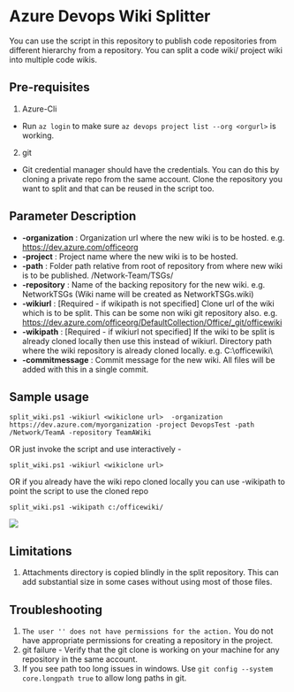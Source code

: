 # Azure Devops Wiki Splitter 

You can use the script in this repository to publish code repositories from different hierarchy from a repository. 
You can split a code wiki/ project wiki into multiple code wikis.

## Pre-requisites 
1. Azure-Cli
- Run `az login` to make sure `az devops project list --org <orgurl>` is working.

2. git
- Git credential manager should have the credentials. You can do this by cloning a private repo from the same account. Clone the repository you want to split and that can be reused in the script too. 


## Parameter Description

 - **-organization** : Organization url where the new wiki is to be hosted. e.g. https://dev.azure.com/officeorg
 - **-project** : Project name where the new wiki is to be hosted. 
 - **-path** : Folder path relative from root of repository from where new wiki is to be published. /Network-Team/TSGs/
 - **-repository** : Name of the backing repository for the new wiki. e.g. NetworkTSGs (Wiki name will be created as NetworkTSGs.wiki)
 - **-wikiurl** : [Required - if wikipath is not specified] Clone url of the wiki which is to be split. This can be some non wiki git repository also. e.g. https://dev.azure.com/officeorg/DefaultCollection/Office/_git/officewiki
 - **-wikipath** : [Required - if wikiurl not specified] If the wiki to be split is already cloned locally then use this instead of wikiurl. Directory path where the wiki repository is already cloned locally. e.g. C:\officewiki\
 - **-commitmessage** : Commit message for the new wiki. All files will be added with this in a single commit.

## Sample usage

```
split_wiki.ps1 -wikiurl <wikiclone url>  -organization https://dev.azure.com/myorganization -project DevopsTest -path /Network/TeamA -repository TeamAWiki
```

OR just invoke the script and use interactively - 
```
split_wiki.ps1 -wikiurl <wikiclone url>  
```

OR if you already have the wiki repo cloned locally you can use -wikipath to point the script to use the cloned repo
```
split_wiki.ps1 -wikipath c:/officewiki/
```

![](WikiMigrationScript.gif)

## Limitations

1. Attachments directory is copied blindly in the split repository. This can add substantial size in some cases without using most of those files. 

## Troubleshooting

1. `The user '' does not have permissions for the action.` You do not have appropriate permissions for creating a repository in the project. 
1. git failure - Verify that the git clone is working on your machine for any repository in the same account. 
1. If you see path too long issues in windows. Use `git config --system core.longpath true` to allow long paths in git. 

